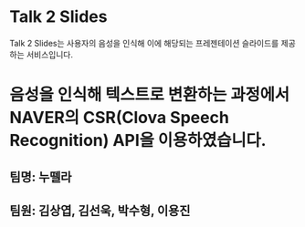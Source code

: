 Talk 2 Slides
============
Talk 2 Slides는 사용자의 음성을 인식해 이에 해당되는 프레젠테이션 슬라이드를 제공하는 서비스입니다.
# 음성을 인식해 텍스트로 변환하는 과정에서 NAVER의 CSR(Clova Speech Recognition) API을 이용하였습니다.

팀명: 누뗄라
-----------

팀원: 김상엽, 김선욱, 박수형, 이용진
-------------------------------------


